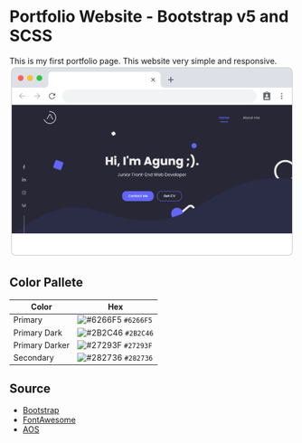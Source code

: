 # Portfolio Website - Bootstrap v5 and SCSS
This is my first portfolio page. This website very simple and responsive.
![homepage](/assets/img/project-2.webp)

## Color Pallete
 Color         | Hex           
 ------------- |-------------
 Primary       | ![#6266F5](https://via.placeholder.com/15/6266F5/000000?text=+) `#6266F5`
 Primary Dark  | ![#2B2C46](https://via.placeholder.com/15/2B2C46/000000?text=+) `#2B2C46`
 Primary Darker| ![#27293F](https://via.placeholder.com/15/27293F/000000?text=+) `#27293F`
 Secondary     | ![#282736](https://via.placeholder.com/15/282736/000000?text=+) `#282736`

## Source
- [Bootstrap](https://getbootstrap.com/)
- [FontAwesome](https://fontawesome.com/)
- [AOS](https://michalsnik.github.io/aos/)
